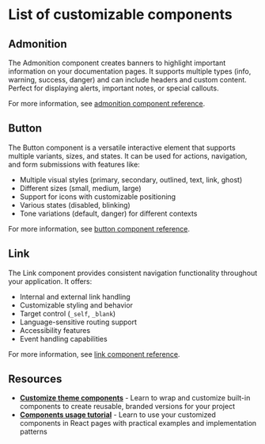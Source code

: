 # List of customizable components

## Admonition

The Admonition component creates banners to highlight important information on your documentation pages.
It supports multiple types (info, warning, success, danger) and can include headers and custom content.
Perfect for displaying alerts, important notes, or special callouts.

For more information, see [admonition component reference](./admonition.md).

## Button

The Button component is a versatile interactive element that supports multiple variants, sizes, and states. It can be used for actions, navigation, and form submissions with features like:
- Multiple visual styles (primary, secondary, outlined, text, link, ghost)
- Different sizes (small, medium, large)
- Support for icons with customizable positioning
- Various states (disabled, blinking)
- Tone variations (default, danger) for different contexts

For more information, see [button component reference](./button.md).

## Link

The Link component provides consistent navigation functionality throughout your application.
It offers:
- Internal and external link handling
- Customizable styling and behavior
- Target control (`_self`, `_blank`)
- Language-sensitive routing support
- Accessibility features
- Event handling capabilities

For more information, see [link component reference](./link.md).

## Resources

- **[Customize theme components](../wrap-components.md)** - Learn to wrap and customize built-in components to create reusable, branded versions for your project
- **[Components usage tutorial](../use-in-react-page.md)** - Learn to use your customized components in React pages with practical examples and implementation patterns
